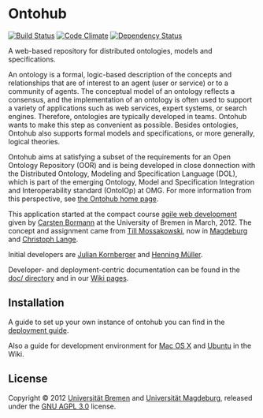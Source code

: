 Ontohub
=======

[![Build Status](https://travis-ci.org/ontohub/ontohub.svg?branch=master)](https://travis-ci.org/ontohub/ontohub)
[![Code Climate](https://codeclimate.com/github/ontohub/ontohub.png)](https://codeclimate.com/github/ontohub/ontohub)
[![Dependency Status](https://gemnasium.com/ontohub/ontohub.svg)](https://gemnasium.com/ontohub/ontohub)


A web-based repository for distributed ontologies, models and specifications.

An ontology is a formal, logic-based description of the concepts and
relationships that are of interest to an agent (user or service) or to a
community of agents. The conceptual model of an ontology reflects a consensus,
and the implementation of an ontology is often used to support a variety of
applications such as web services, expert systems, or search engines. Therefore,
ontologies are typically developed in teams. Ontohub wants to make this
step as convenient as possible. Besides ontologies, Ontohub also
supports formal models and specifications, or more generally,
logical theories.

Ontohub aims at satisfying a subset of the requirements for an Open Ontology
Repository (OOR) and is being developed in close donnection with the Distributed
Ontology, Modeling and Specification Language (DOL), which is part of the emerging Ontology, Model and Specification Integration and
Interoperability standard (OntoIOp) at OMG.  For more
information from this perspective, see [the Ontohub home page](http://ontoiop.org).

This application started at the compact course [agile web development][0] given
by [Carsten Bormann][1] at the University of Bremen in March, 2012. The
concept and assignment came from [Till Mossakowski][2], now in [Magdeburg][3]
and [Christoph Lange][4].

Initial developers are [Julian Kornberger][5] and [Henning Müller][6].

Developer- and deployment-centric documentation can be found in the
[doc/ directory](https://github.com/ontohub/ontohub/tree/staging/db) and in our
[Wiki pages](https://github.com/ontohub/ontohub/wiki).

Installation
------------

A guide to set up your own instance of ontohub you can find in the [deployment guide][7].

Also a guide for development environment for [Mac OS X][8] and [Ubuntu][9]
in the Wiki.

License
--------

Copyright © 2012 [Universität Bremen](http://www.uni-bremen.de/) and
 [Universität Magdeburg](http://iws.cs.uni-magdeburg.de/), released under
the [GNU AGPL 3.0](http://www.gnu.org/licenses/agpl-3.0.html) license.

[0]: http://www.tzi.org/~cabo/awe12
[1]: http://www.tzi.org/~cabo
[2]: http://iws.cs.uni-magdeburg.de/~mossakow/
[3]: http://theo.cs.uni-magdeburg.de/theo_eng.html
[4]: http://wob.iai.uni-bonn.de/Wob/de/view/class217_id1582.html
[5]: https://github.com/corny
[6]: http://henning.orgizm.net
[7]: https://github.com/ontohub/ontohub/wiki/Deployment
[8]: https://github.com/ontohub/ontohub/wiki/Installation-on-Mac-OS-X-Lion-and-up
[9]: https://github.com/ontohub/ontohub/wiki/Installation-on-Ubuntu

